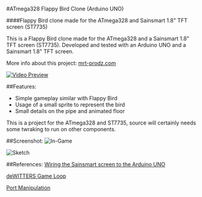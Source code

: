 #ATmega328 Flappy Bird Clone (Arduino UNO)
 
####Flappy Bird clone made for the ATmega328 and Sainsmart 1.8" TFT screen (ST7735)

This is a Flappy Bird clone made for the ATmega328 and a Sainsmart 1.8" TFT screen (ST7735). 
Developed and tested with an Arduino UNO and a Sainsmart 1.8" TFT screen.

More info about this project: [mrt-prodz.com](http://www.mrt-prodz.com/blog/view/2015/03/flappy-bird-clone-on-the-atmega328-arduino-uno)

[![Video Preview](http://img.youtube.com/vi/UTXFvdvifwU/0.jpg)](http://www.youtu.be/UTXFvdvifwU)

##Features:
* Simple gameplay similar with Flappy Bird
* Usage of a small sprite to represent the bird
* Small details on the pipe and animated floor

This is a project for the ATmega328 and ST7735, source will certainly needs some twraking to run on other components.

##Screenshot:
![In-Game](https://raw.githubusercontent.com/mrt-prodz/ATmega328-Flappy-Bird-Clone/master/screenshot.jpg)

![Sketch](https://raw.githubusercontent.com/mrt-prodz/ATmega328-Flappy-Bird-Clone/master/sketch.jpg)

##References:
[Wiring the Sainsmart screen to the Arduino UNO](http://www.tweaking4all.com/hardware/arduino/sainsmart-arduino-color-display)

[deWITTERS Game Loop](http://www.koonsolo.com/news/dewitters-gameloop)

[Port Manipulation](http://www.arduino.cc/en/Reference/PortManipulation)
